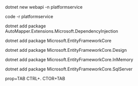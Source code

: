 dotnet new webapi -n platformservice

code -r platformservice

dotnet add package AutoMapper.Extensions.Microsoft.DependencyInjection

dotnet add package Microsoft.EntityFrameworkCore

dotnet add package Microsoft.EntityFrameworkCore.Design

dotnet add package Microsoft.EntityFrameworkCore.InMemory

dotnet add package Microsoft.EntityFrameworkCore.SqlServer

prop+TAB CTRL+. CTOR+TAB

